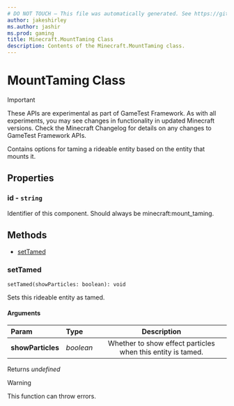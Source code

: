 ```yaml
---
# DO NOT TOUCH — This file was automatically generated. See https://github.com/Mojang/MinecraftScriptingApiDocsGenerator to modify descriptions, examples, etc.
author: jakeshirley
ms.author: jashir
ms.prod: gaming
title: Minecraft.MountTaming Class
description: Contents of the Minecraft.MountTaming class.
---
```

# MountTaming Class
>[!IMPORTANT]
>These APIs are experimental as part of GameTest Framework. As with all experiments, you may see changes in functionality in updated Minecraft versions. Check the Minecraft Changelog for details on any changes to GameTest Framework APIs.

Contains options for taming a rideable entity based on the entity that mounts it.

## Properties
### **id** - `string`
Identifier of this component. Should always be minecraft:mount_taming.



## Methods
- [setTamed](#settamed)
  
### **setTamed**
`
setTamed(showParticles: boolean): void
`

Sets this rideable entity as tamed.
#### Arguments
| Param | Type | Description |
| :--- | :--- | :---: |
| **showParticles** | *boolean* | Whether to show effect particles when this entity is tamed. |

Returns *undefined*

> [!WARNING]
> This function can throw errors.

